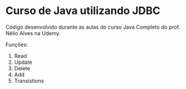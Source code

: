 # Curso de Java utilizando JDBC

Código desenvolvido durante as aulas do curso Java Completo do prof. Nélio Alves na Udemy. 

Funções:
1. Read
2. Update
3. Delete
4. Add
5. Transistions 
